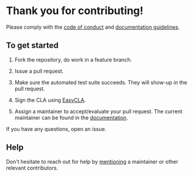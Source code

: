 # Thank you for contributing!

Please comply with the [code of conduct](https://documentation.gxf.lfenergy.org/Opensourcecommunity/Code-of-conduct.html) and [documentation guidelines](https://documentation.gxf.lfenergy.org/Opensourcecommunity/Contributing-to-documentation.html).

## To get started

1. Fork the repository, do work in a feature branch.

2. Issue a pull request.

3. Make sure the automated test suite succeeds. They will show-up in the pull request.

4. Sign the CLA using [EasyCLA](https://easycla.lfx.linuxfoundation.org/).

5. Assign a maintainer to accept/evaluate your pull request. The current maintainer can be found in the [documentation](https://documentation.gxf.lfenergy.org/Opensourcecommunity/Governance.html).

If you have any questions, open an issue.

## Help

Don't hesitate to reach out for help by [mentioning](https://github.com/blog/821-mention-somebody-they-re-notified) a maintainer or other relevant contributors.
